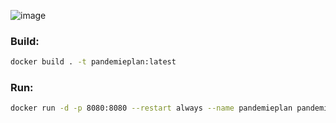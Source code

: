 ![image](https://user-images.githubusercontent.com/34030996/113772621-355fff80-9725-11eb-9280-4071597dc44d.png)

### Build:
```bash
docker build . -t pandemieplan:latest
```

### Run:
```bash
docker run -d -p 8080:8080 --restart always --name pandemieplan pandemieplan
```
